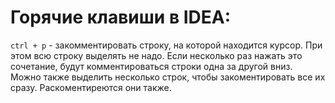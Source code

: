# Горячие клавиши в IDEA:

`ctrl + p` - закомментировать строку, на которой находится курсор. При этом всю строку выделять не надо. Если несколько раз нажать это сочетание, будут комментироваться строки одна за другой вниз. Можно также выделить несколько строк, чтобы закоментировать все их сразу. Раскоментиреются они также.

